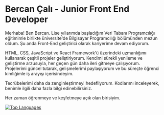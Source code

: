 # Bercan Çalı - Junior Front End Developer
Merhaba! Ben Bercan. Lise yıllarımda başladığım Veri Tabanı Programcılığı eğitimimle birlikte üniversite'de Bilgisayar Programcılığı bölümünden mezun oldum. Şu anda Front-End geliştirici olarak kariyerime devam ediyorum.

HTML, CSS, JavaScript ve React Framework'ü üzerindeki uzmanlığımı kullanarak çeşitli projeler geliştiriyorum. Kendimi sürekli yenileme ve geliştirme arzusuyla, her geçen gün daha ileri gitmeye çalışıyorum. Projelerimi güncel tutarak, gelişmelerimi paylaşıyorum ve bu süreçte öğrenci kimliğimle iş arayışı içerisindeyim.

Tecrübelerimi daha da zenginleştirmeyi hedefliyorum. Kodlarımı inceleyerek, benimle ilgili daha fazla bilgi edinebilirsiniz.

Her zaman öğrenmeye ve keşfetmeye açık olan birisiyim. 

<a href="https://github.com/bercanca4" align="left"><img src="https://github-readme-stats.vercel.app/api/top-langs/?username=bercanca4&langs_count=10&title_color=0891b2&text_color=ffffff&icon_color=0891b2&bg_color=1c1917&hide_border=true&locale=en&custom_title=Top%20%Languages" alt="Top Languages" /></a>
